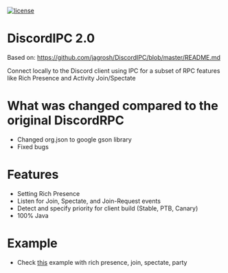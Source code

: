 [license]: https://img.shields.io/badge/License-Apache%202.0-lightgrey.svg
[ ![license][] ](https://github.com/cmclient/DiscordIPC2/blob/master/LICENSE)

# DiscordIPC 2.0
Based on: https://github.com/jagrosh/DiscordIPC/blob/master/README.md

Connect locally to the Discord client using IPC for a subset of RPC features like Rich Presence and Activity Join/Spectate

# What was changed compared to the original DiscordRPC

- Changed org.json to google gson library
- Fixed bugs

# Features

- Setting Rich Presence
- Listen for Join, Spectate, and Join-Request events
- Detect and specify priority for client build (Stable, PTB, Canary)
- 100% Java

# Example

- Check [this](https://github.com/cmclient/DiscordIPC2/blob/master/src/main/java/com/jagrosh/discordipc/IPCTest.java) example with rich presence, join, spectate, party 
